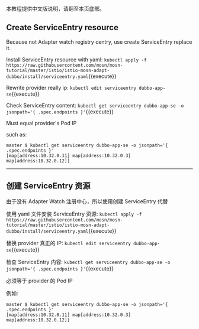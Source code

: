 本教程提供中文版说明，请翻至本页底部。

## Create ServiceEntry resource

Because not Adapter watch registry centry, use create ServiceEntry replace it.

Install ServiceEntry resource with yaml: `kubectl apply -f https://raw.githubusercontent.com/mosn/mosn-tutorial/master/istio/istio-mosn-adapt-dubbo/install/serviceentry.yaml`{{execute}}

Rewrite provider really ip: `kubectl edit serviceentry dubbo-app-se`{{execute}}

Check ServiceEntry content: `kubectl get serviceentry dubbo-app-se -o jsonpath='{ .spec.endpoints }'`{{execute}}

Must equal provider's Pod IP

such as:

```shell
master $ kubectl get serviceentry dubbo-app-se -o jsonpath='{ .spec.endpoints }'
[map[address:10.32.0.11] map[address:10.32.0.3] map[address:10.32.0.12]]
```

---

## 创建 ServiceEntry 资源

由于没有 Adapter Watch 注册中心，所以使用创建 ServiceEntry 代替

使用 yaml 文件安装 ServiceEntry 资源: `kubectl apply -f https://raw.githubusercontent.com/mosn/mosn-tutorial/master/istio/istio-mosn-adapt-dubbo/install/serviceentry.yaml`{{execute}}

替换 provider 真正的 IP: `kubectl edit serviceentry dubbo-app-se`{{execute}}

检查 ServiceEntry 内容: `kubectl get serviceentry dubbo-app-se -o jsonpath='{ .spec.endpoints }'`{{execute}}

必须等于 provider 的 Pod IP

例如:

```shell
master $ kubectl get serviceentry dubbo-app-se -o jsonpath='{ .spec.endpoints }'
[map[address:10.32.0.11] map[address:10.32.0.3] map[address:10.32.0.12]]
```

